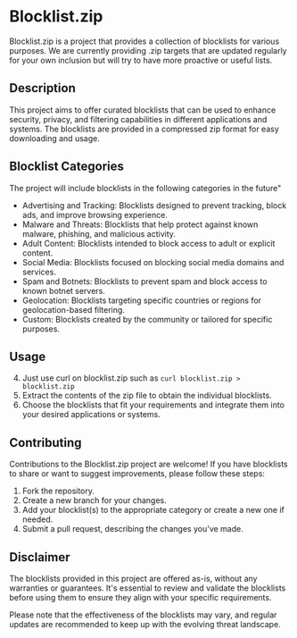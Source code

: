 # Blocklist.zip

Blocklist.zip is a project that provides a collection of blocklists for various purposes. We are currently providing .zip targets that are updated regularly for your own inclusion but will try to have more proactive or useful lists.

## Description

This project aims to offer curated blocklists that can be used to enhance security, privacy, and filtering capabilities in different applications and systems. The blocklists are provided in a compressed zip format for easy downloading and usage.

## Blocklist Categories

The project will include blocklists in the following categories in the future"

- Advertising and Tracking: Blocklists designed to prevent tracking, block ads, and improve browsing experience.
- Malware and Threats: Blocklists that help protect against known malware, phishing, and malicious activity.
- Adult Content: Blocklists intended to block access to adult or explicit content.
- Social Media: Blocklists focused on blocking social media domains and services.
- Spam and Botnets: Blocklists to prevent spam and block access to known botnet servers.
- Geolocation: Blocklists targeting specific countries or regions for geolocation-based filtering.
- Custom: Blocklists created by the community or tailored for specific purposes.

## Usage

4. Just use curl on blocklist.zip such as ```curl blocklist.zip > blocklist.zip ```
2. Extract the contents of the zip file to obtain the individual blocklists.
3. Choose the blocklists that fit your requirements and integrate them into your desired applications or systems.

## Contributing

Contributions to the Blocklist.zip project are welcome! If you have blocklists to share or want to suggest improvements, please follow these steps:

1. Fork the repository.
2. Create a new branch for your changes.
3. Add your blocklist(s) to the appropriate category or create a new one if needed.
4. Submit a pull request, describing the changes you've made.


## Disclaimer

The blocklists provided in this project are offered as-is, without any warranties or guarantees. It's essential to review and validate the blocklists before using them to ensure they align with your specific requirements.

Please note that the effectiveness of the blocklists may vary, and regular updates are recommended to keep up with the evolving threat landscape.

